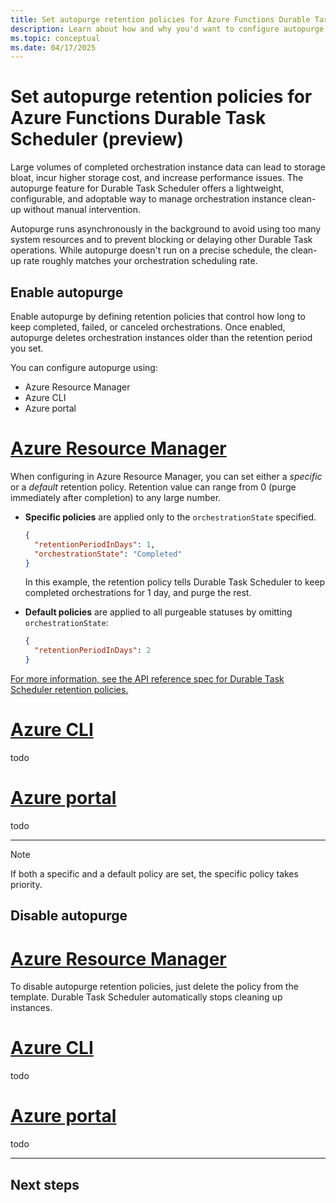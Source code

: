 ```yaml
---
title: Set autopurge retention policies for Azure Functions Durable Task Scheduler (preview)
description: Learn about how and why you'd want to configure autopurge retention policies for Durable Task Scheduler.
ms.topic: conceptual
ms.date: 04/17/2025
---
```


# Set autopurge retention policies for Azure Functions Durable Task Scheduler (preview)

Large volumes of completed orchestration instance data can lead to storage bloat, incur higher storage cost, and increase performance issues. The autopurge feature for Durable Task Scheduler offers a lightweight, configurable, and adoptable way to manage orchestration instance clean-up without manual intervention.

Autopurge runs asynchronously in the background to avoid using too many system resources and to prevent blocking or delaying other Durable Task operations. While autopurge doesn't run on a precise schedule, the clean-up rate roughly matches your orchestration scheduling rate.

## Enable autopurge

Enable autopurge by defining retention policies that control how long to keep completed, failed, or canceled orchestrations. Once enabled, autopurge deletes orchestration instances older than the retention period you set. 

You can configure autopurge using:

- Azure Resource Manager
- Azure CLI
- Azure portal

# [Azure Resource Manager](#tab/arm)  

When configuring in Azure Resource Manager, you can set either a *specific* or a *default* retention policy. Retention value can range from 0 (purge immediately after completion) to any large number.

- **Specific policies** are applied only to the `orchestrationState` specified. 

     ```json
     {
       "retentionPeriodInDays": 1,
       "orchestrationState": "Completed"
     }
     ```

     In this example, the retention policy tells Durable Task Scheduler to keep completed orchestrations for 1 day, and purge the rest. 

- **Default policies** are applied to all purgeable statuses by omitting `orchestrationState`:

     ```json
     {
       "retentionPeriodInDays": 2
     }
     ```

[For more information, see the API reference spec for Durable Task Scheduler retention policies.](/rest/api/durabletask/retention-policies/create-or-replace?view=rest-durabletask-2025-04-01-preview&preserve-view=true)

# [Azure CLI](#tab/cli)  
todo

# [Azure portal](#tab/portal)  
todo

---

> [!NOTE]
> If both a specific and a default policy are set, the specific policy takes priority.

## Disable autopurge

# [Azure Resource Manager](#tab/arm)  

To disable autopurge retention policies, just delete the policy from the template. Durable Task Scheduler automatically stops cleaning up instances.

# [Azure CLI](#tab/cli)  
todo

# [Azure portal](#tab/portal)  
todo

---



## Next steps
